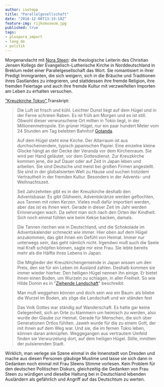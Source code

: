 ```yaml
---
author: isotopp
title: "Parallelgesellschaft"
date: "2018-12-08T13:19:18Z"
feature-img: rijksmuseum.jpg
published: true
tags:
- pluspora_import
- lang_de
- politik
---
```


Morgenandacht mit [Nora Steen](https://de.wikipedia.org/wiki/Nora_Steen):
die theologische Leiterin des Christian Jensen Kollegs der Evangelisch-Lutherische Kirche in Norddeutschland in Breklum redet einer Parallelgesellschaft das Wort.
Sie romantisiert in ihrer Predigt Immigranten, die sich weigern, sich in die Bräuche und Traditionen ihres Gastlandes zu integrieren, und stattdessen ihre fremde Religion, ihre fremden Feiertage und auch ihre fremde Kultur mit verzweifelten Importen am Leben zu erhalten versuchen.

["Kreuzkirche Tokyo"](https://www.ndr.de/ndrkultur/Kreuzkirche-Tokyo,audio461818.html),Transkript:

> Die Luft ist frisch und kühl. Leichter Dunst liegt auf dem Hügel und in der Ferne schreien Raben.
> Es ist früh am Morgen und es ist still.
> Obwohl dieser verwunschene Ort mitten in Tokio liegt, in der Millionenmetropole.
> Ein grüner Hügel, nur ein paar hundert Meter vom 24 Stunden am Tag belebten Bahnhof [Gotanda](https://de.wikipedia.org/wiki/Bahnhof_Gotanda).
>
> Auf dem Hügel steht eine Kirche.
> Der Altarraum ist aus durchscheinendem, typisch japanischen Papier.
> Eine einzelne kleine Glocke hängt an der Decke der Veranda vor dem Kirchenraum.
> Sie wird per Hand geläutet, vor dem Gottesdienst.
> Zur Kreuzkirche kommen jene, die auf Dauer oder auf Zeit in Japan leben und arbeiten.
> Sie sind Deutsche und meist bei großen Firmen angestellt.
> Sie sind in der globalisierten Welt zu Hause und suchen trotzdem Vertrautheit in der fremden Kultur.
> Besonders in der Advents- und Weihnachtszeit.
>
> Seit Jahrzehnten gibt es in der Kreuzkirche deshalb den Adventsbasar.
> Es gibt Glühwein, Adventskränze werden geflochten, aus Tannen mit roten Kerzen.
> Vieles muß dafür importiert werden, aber das ist es ihnen wert.
> Gerade in dieser Zeit im Jahr werden Erinnerungen wach.
> Da sehnt man sich nach den Orten der Kindheit.
> Sich noch einmal fühlen wie beim Kekse backen, damals.
>
> Die Tannen riechen wie in Deutschland, und die Schokolade im Adventskalender schmeckt wie immer.
> Hier oben auf dem Hügel anzukommen, das gibt ihnen ein Gefühl von Heimat.
> Immer nur unterwegs sein, das geht nämlich nicht.
> Irgendwo muß auch die Seele mal Kraft schöpfen können, sagte mir eine Frau.
> Sie lebte bereits mehr als die Hälfte ihres Lebens in Japan.
>
> Die Mitglieder der Kreuzkirchengemeinde in Japan wissen um den Preis, den sie für ein Leben im Ausland zahlen.
> Deshalb kommen sie immer wieder hierher.
> Den heiligen Hügel nennen ihn einige.
> Er bietet ihnen einen Boden, um Wurzeln zu schlagen, in aller Freiheit.
> So wie Hilde Domin es in "[Ziehende Landschaft](http://anthologie.de/012.htm)" beschreibt:
>
> Man muß weggehen können
> und doch sein wie ein Baum:
> als bliebe die Wurzel im Boden,
> als zöge die Landschaft und wir ständen fest
>
> Das Volk Gottes war ständig auf Wanderschaft.
> Es hatte gar keine Gelegenheit, sich an Orte zu klammern um heimisch zu werden, also wurde der Glaube zur Heimat.
> Gerade für Menschen, die sich über Generationen Ortlos fühlten.
> Jaweh wurde für die zu einem Gott, der mit ihnen auf dem Weg war.
> Und sie, die im fernen Tokio leben, können daran anknüpfen.
> Weggegangen aus vertrautem Umfeld finden sie Verwurzelung dort, auf dem heiligen Hügel. Stille, inmitten der pulsierenden Stadt.

Wirklich, man verlege sie Szene einmal in die Innenstadt von Dresden und mache aus diesen Personen gläubige Muslime und lasse sie sich dann in Gedanken noch einmal mit Frau Steens Stimme vorlesen.
Kein Problem für den deutschen Politischen Diskurs, gleichzeitig die Gedanken von Frau Steen zu würdigen und dieselbe Haltung bei in Deutschland lebenden Ausländern als gefährlich und Angriff auf das Deutschtum zu werten.
